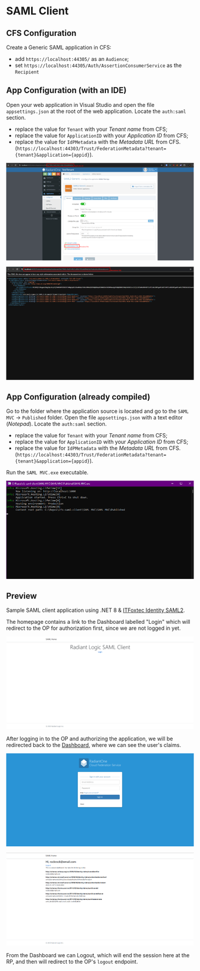 # SAML Client

## CFS Configuration
Create a Generic SAML application in CFS:

- add `https://localhost:44305/` as an `Audience`;
- set `https://localhost:44305/Auth/AssertionConsumerService` as the `Recipient`

## App Configuration (with an IDE)
Open your web application in Visual Studio and open the file `appsettings.json` at the root of the web application. Locate the `auth:saml` section.

- replace the value for `Tenant` with your _Tenant name_ from CFS;
- replace the value for `ApplicationID` with your _Application ID_ from CFS;
- replace the value for `IdPMetadata` with the _Metadata URL_ from CFS. (`https://localhost:44303/Trust/FederationMetadata?tenant={tenant}&application={appid}`).

![CFS OAuth application](SAML%20MVC/Docs/Resources/Images/cfs-saml-application.png)

![CFS OAuth Authority.png](SAML%20MVC/Docs/Resources/Images/cfs-saml-metadata.png)

## App Configuration (already compiled)
Go to the folder where the application source is located and go to the `SAML MVC` -> `Published` folder. Open the file `appsettings.json` with a text editor (_Notepad_). Locate the `auth:saml` section.

- replace the value for `Tenant` with your _Tenant name_ from CFS;
- replace the value for `ApplicationID` with your _Application ID_ from CFS;
- replace the value for `IdPMetadata` with the _Metadata URL_ from CFS. (`https://localhost:44303/Trust/FederationMetadata?tenant={tenant}&application={appid}`).

Run the `SAML MVC.exe` executable.

![CFS OAuth Authority.png](SAML%20MVC/Docs/Resources/Images/console-running.png)

## Preview

Sample SAML client application using .NET 8 & [ITFoxtec Identity SAML2](https://github.com/ITfoxtec/ITfoxtec.Identity.Saml2).

The homepage contains a link to the Dashboard labelled "Login" which will redirect to the OP for authorization first, since we are not logged in yet.

![Homepage](SAML%20MVC/Docs/Resources/Images/homepage.png)

After logging in to the OP and authorizing the application, we will be redirected back to the [Dashboard](Views/Home/Dashboard.cshtml), where we can see the user's claims.

![CFS authorization login prompt](SAML%20MVC/Docs/Resources/Images/cfs-authorization-login-prompt.png)

![Dashboard page](SAML%20MVC/Docs/Resources/Images/dashboard.png)

From the Dashboard we can Logout, which will end the session here at the RP, and then will redirect to the OP's `logout`
endpoint.
